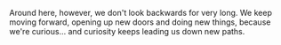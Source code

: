 Around here, however, we don't look backwards for very long. We keep moving forward, opening up new doors and doing new things, because we're curious... and curiosity keeps leading us down new paths.